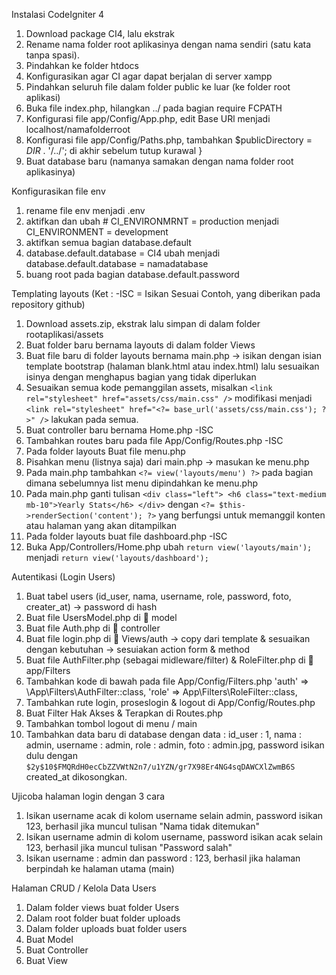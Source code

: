 Instalasi CodeIgniter 4

1. Download package CI4, lalu ekstrak
2. Rename nama folder root aplikasinya dengan nama sendiri (satu kata tanpa spasi).
3. Pindahkan ke folder htdocs
4. Konfigurasikan agar CI agar dapat berjalan di server xampp
5. Pindahkan seluruh file dalam folder public ke luar (ke folder root aplikasi)
6. Buka file index.php, hilangkan ../ pada bagian require FCPATH
7. Konfigurasi file app/Config/App.php, edit Base URl menjadi localhost/namafolderroot
8. Konfigurasi file app/Config/Paths.php, tambahkan $publicDirectory = _DIR_ . '/../'; di akhir sebelum tutup kurawal }
9. Buat database baru (namanya samakan dengan nama folder root aplikasinya)

Konfigurasikan file env

1. rename file env menjadi .env
2. aktifkan dan ubah # CI_ENVIRONMRNT = production menjadi CI_ENVIRONMENT = development
3. aktifkan semua bagian database.default
4. database.default.database = CI4 ubah menjadi database.default.database = namadatabase
5. buang root pada bagian database.default.password

Templating layouts (Ket : -ISC = Isikan Sesuai Contoh, yang diberikan pada repository github)

1. Download assets.zip, ekstrak lalu simpan di dalam folder rootaplikasi/assets
2. Buat folder baru bernama layouts di dalam folder Views
3. Buat file baru di folder layouts bernama main.php → isikan dengan isian template bootstrap (halaman blank.html atau index.html) lalu sesuaikan isinya dengan menghapus bagian yang tidak diperlukan
4. Sesuaikan semua kode pemanggilan assets, misalkan `<link rel="stylesheet" href="assets/css/main.css" />` modifikasi menjadi `<link rel="stylesheet" href="<?= base_url('assets/css/main.css'); ?>" />` lakukan pada semua.
5. Buat controller baru bernama Home.php -ISC
6. Tambahkan routes baru pada file App/Config/Routes.php -ISC
7. Pada folder layouts Buat file menu.php
8. Pisahkan menu (listnya saja) dari main.php → masukan ke menu.php
9. Pada main.php tambahkan `<?= view('layouts/menu') ?>` pada bagian dimana sebelumnya list menu dipindahkan ke menu.php
10. Pada main.php ganti tulisan `<div class="left"> <h6 class="text-medium mb-10">Yearly Stats</h6> </div>` dengan `<?= $this->renderSection('content'); ?>` yang berfungsi untuk memanggil konten atau halaman yang akan ditampilkan
11. Pada folder layouts buat file dashboard.php -ISC
12. Buka App/Controllers/Home.php ubah `return view('layouts/main');` menjadi `return view('layouts/dashboard');`

Autentikasi (Login Users)

1. Buat tabel users (id_user, nama, username, role, password, foto, creater_at) → password di hash
2. Buat file UsersModel.php di 📁 model
3. Buat file Auth.php di 📁 controller
4. Buat file login.php di 📁 Views/auth → copy dari template & sesuaikan dengan kebutuhan → sesuiakan action form & method
5. Buat file AuthFilter.php (sebagai midleware/filter) & RoleFilter.php di 📂 app/Filters
6. Tambahkan kode di bawah pada file App/Config/Filters.php
   'auth' => \App\Filters\AuthFilter::class,
   'role' => App\Filters\RoleFilter::class,
7. Tambahkan rute login, proseslogin & logout di App/Config/Routes.php
8. Buat Filter Hak Akses & Terapkan di Routes.php
9. Tambahkan tombol logout di menu / main
10. Tambahkan data baru di database dengan data : id_user : 1, nama : admin, username : admin, role : admin, foto : admin.jpg, password isikan dulu dengan `$2y$10$FMQRdH0ecCbZZVWtN2n7/u1YZN/gr7X98Er4NG4sqDAWCXlZwmB6S` created_at dikosongkan.

Ujicoba halaman login dengan 3 cara

1. Isikan username acak di kolom username selain admin, password isikan 123, berhasil jika muncul tulisan "Nama tidak ditemukan"
2. Isikan username admin di kolom username, password isikan acak selain 123, berhasil jika muncul tulisan "Password salah"
3. Isikan username : admin dan password : 123, berhasil jika halaman berpindah ke halaman utama (main)

Halaman CRUD / Kelola Data Users

1. Dalam folder views buat folder Users
2. Dalam root folder buat folder uploads
3. Dalam folder uploads buat folder users
4. Buat Model
5. Buat Controller
6. Buat View

